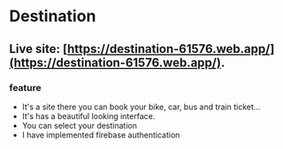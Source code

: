 # Destination

## Live site: [https://destination-61576.web.app/](https://destination-61576.web.app/).

### feature
- It's a site there you can book your bike, car, bus and train ticket...
- It's has a beautiful looking interface.
- You can select your destination
- I have implemented firebase authentication


